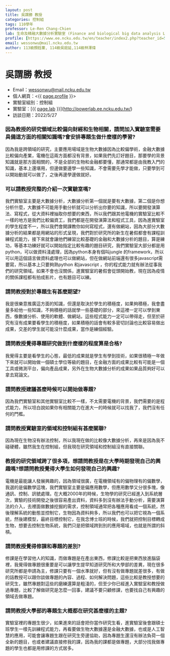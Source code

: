 ```yaml
---
layout: post
title: 吳謂勝 教授
categories: 控制組
tags: 110學年
professor: Le-Ren Chang-Chien
lab: 生命及精融大數據分析實驗室 (Finance and biological big data analysis Lab)
profile: [https://www.ee.ncku.edu.tw/en/teacher/index2.php?teacher_id=50](https://www.ee.ncku.edu.tw/teacher/index2.php?teacher_id=118)
email: wessonwu@mail.ncku.edu.tw
author: 113級顏鈺蓁, 114級吳庭延,114級林澤煒
---
```


# 吳謂勝 教授

- Email：wessonwu@mail.ncku.edu.tw
- 個人網頁：<{{ [page.profile](https://www.ee.ncku.edu.tw/teacher/index2.php?teacher_id=118) }}>
- 實驗室組別：控制組
- 實驗室：[{{ [page.lab](http://cosbi2.ee.ncku.edu.tw/wessonwu/) }}](http://powerlab.ee.ncku.edu.tw/)
- 訪談日期：2022/5/27

### 因為教授的研究領域比較偏向財經和生物相關，請問加入實驗室需要具備這方面的相關知識嗎?會安排專題生做什麼樣的學習?
因為我是跨領域的研究，主要應用場域是生物大數據因為比較偏學術，金融大數據比較偏向產業，電機在這兩方面都沒有背景，如果我們先訂好題目，那要學的背景知識就是那方面相關的，不是全部的生物和金融都要懂，那通常都是由我教入門的知識，基本上還堪用，但邊做要邊學一些知識，不會需要先學才能做，只要學到可以開始動就可以做了，之後再邊學邊做就好。

### 可以請教授完整的介紹一次實驗室嗎?
我們實驗室主要是大數據分析，大數據分析第一個就是要有大數據，第二個是你想分析什麼，大數據不可能用手動分析就可以分析出你要的知識，所以要開發演算法、寫程式，從大資料裡抽取你想要的東西，所以我們跟其他電機的實驗室比較不一樣的地方是我們比較偏資工，我們都是在開發演算法和程式工具，因為進實驗室的學生程度不一，所以我們會開課教你如何寫程式，還有做網站，因為大部分大數據分析的結果都是用網站的形式呈現，我們對於研究所的新生在暑假都會有課程訓練程式能力，接下來就會讓他們練習比較基礎的金融和大數據分析的題目，算是練功，等基本功練好就可以開始指定比較有趣的題目研究，我們實驗室大部分都是用python，可以做資料淺處理，因為python本身有個叫jungle 的framework，所以可以用這個語言做資料處理也可以做網站，但在做網站前端還有很多javascript需要寫，所以基本上只要夠熟python 和javascript ，你的程式能力就有辦法從事我們的研究領域。如果不會也沒關係，進實驗室的暑假會從頭開始教，現在因為疫情的關係課程都有拍成影片，也有題目可以練。

### 請問教授對於專題生有甚麼期望?
我是很樂意推廣這方面的知識，但還是取決於學生的積極度，如果夠積極，我會盡量多給他一些知識，不夠積極的話就學一些基礎的部分，來這裡一定可以學到東西，像數據分析、使用的軟體、做網站，這些程式能力一定可以帶得走，但至於研究有沒有成果要看學生的積極度，如果積極的話會有較多密切討論也比較容易做出成果，交差的學生就可能沒什麼成果，當作是練個經驗。

### 請問教授覺得專題研究做到什麼樣的程度算是合格?
我覺得主要是看學生的心態，最低的成果就是學生有學到技術，如果很積極一年做下來就可以開始做一個碩士學位等級的題目，在金融方面的成果比較有可能是一個工具或微測平台，偏向產品成果，另外在生物大數據分析的成果如果品質夠好可以拿去寫論文。

### 請問教授建議甚麼時候可以開始做專題?
因為我們實驗室和其他實驗室比較不一樣，不太需要電機的背景，我們需要的是程式能力，所以坦白說如果你有相關能力在進大一的時候就可以找我了，我們沒有任何的門檻。

### 請問教授實驗室的領域和控制組有甚麼關聯?
因為現在生物沒有辦法控制，所以我現在做的比較像大數據分析，再來是因為我不碰硬體，雖然我生在控制組，但我現在研究領域和控制組沒有直接關聯。

### 教授的研究領域跨了很多項，想請問教授是在大學時期發現自己的興趣嗎?想請問教授覺得大學生如何發現自己的興趣?
電機是最能讓人發展興趣的，因為領域很廣，在電機領域有的偏物理有的偏數學，我選的是偏數學這塊，我們實驗室主要是偏應用數學，但應用數學又分很多塊，像通訊、控制、訊號處理。在大概2000年的時候，生物學的研究已經進入到系統層次，實驗的技術開發之後很容易產出資料，資料多到沒有辦法手動分析，需要演算法的介入，去裡面做數據挖掘的需求，控制領域通常把各種應用看成一個系統，然後理解系統的動態並控制它，生物因為資料夠多，所以我們也可以把它視為一個系統，然後建模型，最終目標控制它，在我念博士班的時候，我們就把控制目標轉成生物，想要去控制生物系統，我們只是把領域跨到別的應用場域，也就是所謂的斜槓。

### 請問教授覺得修課和專題的差別?
修課是在學習他人的知識，而做專題是在產出東西，修課比較是把東西放進腦袋裡，我覺得做專題很重要是可以讓學生提早知道研究所和大學部的差異，現在很多研究所都是申請為主，修課只要有一個水準就好，但有沒有做專題就差很多，有做的話教授可以跟你談做專題的內容、過程、如何解決問題，這些比較是教授想要的研究生，雖然專題對這些的磨練還算是粗淺的，但至少你已經進入實驗室和教授做過專題，比較了解做研究是怎麼一回事，建議不要只顧修課，也要找自己有興趣的領域去做專題。

### 請問教授大學部的專題生大概都在研究甚麼樣的主題?
實驗室裡的專題生很少，如果進來的話會把你當作研究生看，進實驗室後會跟碩士班學生一樣先訓練程式能力，再看要做生物大數據還是金融大數據，也或是人工智慧的應用，可能會讓專題生跟在研究生旁邊協助，因為專題生還沒有辦法負荷一個全新的題目，也或者建議直接修我的課，因為我的課都是做專題，大部分找我做專題的學生也都是用修課的方式居多。
